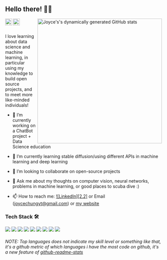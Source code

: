 <!--
**joycechungyt/joycechungyt** is a ✨ _special_ ✨ repository because its `README.md` (this file) appears on your GitHub profile.

Here are some ideas to get you started:

- 🔭 I’m currently working on ...
- 🌱 I’m currently learning ...
- 👯 I’m looking to collaborate on ...
- 🤔 I’m looking for help with ...
- 💬 Ask me about ...
- 📫 How to reach me: ...
- 😄 Pronouns: ...
- ⚡ Fun fact: ...
-->

## Hello there! 👋🏻

<link rel="stylesheet" href="https://use.fontawesome.com/releases/v5.6.1/css/all.css" integrity="sha384-gfdkjb5BdAXd+lj+gudLWI+BXq4IuLW5IT+brZEZsLFm++aCMlF1V92rMkPaX4PP" crossorigin="anonymous">

[<img align="right" width="400" alt="Joyce's's dynamically generated GitHub stats" src="https://github-readme-stats.vercel.app/api?username=joycechungyt&show_icons=true&title_color=598432&icon_color=94AE16&bg_color=ffffff&border_color=598432&text_color=173552"/>](https://github.com/joycechungyt/)

<!--Mastodon verification-->
<link rel="me" href="https://github.com/joycechungyt">
  <img align="left" alt="Joyce's Github" width="22px" src="https://cdn.jsdelivr.net/npm/simple-icons@v3/icons/github.svg" />
</a>
<a href="https://www.linkedin.com/in/joycechungyt/">
  <img align="left" alt="Joyce's LinkedIn" width="22px" src="https://cdn.jsdelivr.net/npm/simple-icons@v3/icons/linkedin.svg" />
</a>
<br/><br/>

I love learning about data science and machine learning, in particular using my knowledge to build open source projects, and to meet more like-minded individuals!

- 🔭 I’m currently working on a ChatBot project + Data Science education
- 🌱 I’m currently learning stable diffusion/using different APIs in machine learning and deep learning 
- 👯 I’m looking to collaborate on open-source projects
- 💬 Ask me about my thoughts on computer vision, neural networks, problems in machine learning, or good places to scuba dive :)

- 📫 How to reach me: [![LinkedIn][2.2]][2] or Email (joycechungyt@gmail.com) or [my website](https://joycechungyt.github.io)
  
<!-- Links to your social media accounts -->

[2]: https://www.linkedin.com/in/joycechungyt/


### Tech Stack 🛠️
![](https://img.shields.io/badge/Python-informational?style=flat&logo=Logo1&logoColor=white&color=2bbc8a)
![](https://img.shields.io/badge/SQL-informational?style=flat&logo=Logo1&logoColor=white&color=2bbc8a)
![](https://img.shields.io/badge/Sklearn-informational?style=flat&logo=Logo1&logoColor=white&color=2bbc8a)
![](https://img.shields.io/badge/Pandas-informational?style=flat&logo=Logo1&logoColor=white&color=2bbc8a)
![](https://img.shields.io/badge/Numpy-informational?style=flat&logo=Logo1&logoColor=white&color=2bbc8a)
![](https://img.shields.io/badge/Seaborn-informational?style=flat&logo=Logo1&logoColor=white&color=2bbc8a)
![](https://img.shields.io/badge/Matplotlib-informational?style=flat&logo=Logo1&logoColor=white&color=2bbc8a)
![](https://img.shields.io/badge/NLTK-informational?style=flat&logo=Logo1&logoColor=white&color=2bbc8a)
![](https://img.shields.io/badge/AutoML-informational?style=flat&logo=Logo1&logoColor=white&color=2bbc8a)


###### _NOTE: Top languages does not indicate my skill level or something like that, it's a github metric of which languages i have the most code on github, it's a new feature of [github-readme-stats](https://github.com/anuraghazra/github-readme-stats)_


